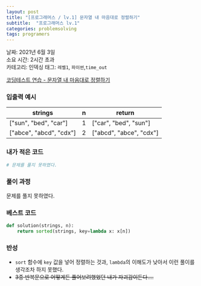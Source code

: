```yaml
---
layout: post
title: "[프로그래머스 / lv.1] 문자열 내 마음대로 정렬하기"
subtitle:  "프로그래머스 lv.1"
categories: problemsolving
tags: programers
---
```


날짜: 2021년 6월 3일  
소요 시간: 2시간 초과   
카테고리: 인덱싱 
태그: `레벨1`, `파이썬`,`time_out`  


[코딩테스트 연습 - 문자열 내 마음대로 정렬하기](https://programmers.co.kr/learn/courses/30/lessons/12915)

### 입출력 예시  

|strings|n|return|
|---|---|---|
|["sun", "bed", "car"]|1|["car", "bed", "sun"]|
|["abce", "abcd", "cdx"]|2|["abcd", "abce", "cdx"]|  
    
### 내가 적은 코드

```python
# 문제를 풀지 못하였다.
```

### 풀이 과정  
  
문제를 풀지 못하였다.
  
### 베스트 코드

```python
def solution(strings, n):
    return sorted(strings, key=lambda x: x[n])
```

### 반성
- `sort` 함수에 `key` 값을 넣어 정렬하는 것과, `lambda`의 이해도가 낮아서 이런 풀이를 생각조차 하지 못했다.
- ~~3중 반복문으로 어떻게든 풀어보려했었던 내가 자괴감이든다....~~
  


